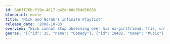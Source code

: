 ```yaml
---
id: 6a6ff76b-f19e-4617-b42d-b8c064d36866
blueprint: movie
title: "Nick and Norah's Infinite Playlist"
release_date: '2008-10-03'
overview: "Nick cannot stop obsessing over his ex-girlfriend, Tris, until Tris' friend Norah suddenly shows interest in him at a club. Thus beings an odd night filled with ups and downs as the two keep running into Tris and her new boyfriend while searching for Norah's drunken friend, Caroline, with help from Nick's band mates. As the night winds down, the two have to figure out what they want from each other."
genres: '[{"id": 35, "name": "Comedy"}, {"id": 10402, "name": "Music"}, {"id": 10749, "name": "Romance"}]'
---
```

